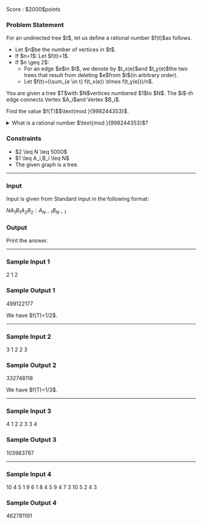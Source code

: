 
<div>

<span>

<span>

<p>
Score : $2000$points
</p>

<div>

<section>

### **Problem Statement**

<p>
For an undirected tree $t$, let us define a rational number $f(t)$as follows.
</p>

<ul>

<li>
Let $n$be the number of vertices in $t$.
</li>

<li>
If $n=1$: Let $f(t)=1$.
</li>

<li>
If $n \geq 2$:
<ul>

<li>
For an edge $e$in $t$, we denote by $t_x(e)$and $t_y(e)$the two trees that result from deleting $e$from $t$(in arbitrary order).
</li>

<li>
Let $f(t)=(\sum_{e \in t} f(t_x(e)) \times f(t_y(e)))/n$.
</li>

</ul>

</li>

</ul>

<p>
You are given a tree $T$with $N$vertices numbered $1$to $N$.
The $i$-th edge connects Vertex $A_i$and Vertex $B_i$.
</p>

<p>
Find the value $f(T)$$\text{mod }{998244353}$.
</p>

<details>

<summary>
What is a rational number $\text{mod }{998244353}$?
</summary>

<p>
Under the Constraints of this problem, when the sought rational number is represented as $\frac{P}{Q}$, it can be proved that $Q \neq 0 \pmod{998244353}$. Therefore, there is a unique integer $R$such that $R \times Q \equiv P \pmod{998244353}, 0 \leq R < 998244353$. Find this $R$.

</p>

</details>

</section>

</div>

<div>

<section>

### **Constraints**

<ul>

<li>
$2 \leq N \leq 5000$
</li>

<li>
$1 \leq A_i,B_i \leq N$
</li>

<li>
The given graph is a tree.
</li>

</ul>

</section>

</div>

---

<div>

<div>

<section>

### **Input**

<p>
Input is given from Standard Input in the following format:
</p>

<div>

$N$$A_1$$B_1$$A_2$$B_2$$\vdots$$A_{N-1}$$B_{N-1}$
</div>

</section>

</div>

<div>

<section>

### **Output**

<p>
Print the answer.
</p>

</section>

</div>

</div>

---

<div>

<section>

### **Sample Input 1**

<div>

2
1 2

</div>

</section>

</div>

<div>

<section>

### **Sample Output 1**

<div>

499122177

</div>

<p>
We have $f(T)=1/2$.
</p>

</section>

</div>

---

<div>

<section>

### **Sample Input 2**

<div>

3
1 2
2 3

</div>

</section>

</div>

<div>

<section>

### **Sample Output 2**

<div>

332748118

</div>

<p>
We have $f(T)=1/3$.
</p>

</section>

</div>

---

<div>

<section>

### **Sample Input 3**

<div>

4
1 2
2 3
3 4

</div>

</section>

</div>

<div>

<section>

### **Sample Output 3**

<div>

103983787

</div>

</section>

</div>

---

<div>

<section>

### **Sample Input 4**

<div>

10
4 5
1 9
6 1
8 4
5 9
4 7
3 10
5 2
4 3

</div>

</section>

</div>

<div>

<section>

### **Sample Output 4**

<div>

462781191

</div>

</section>

</div>

</span>

</span>

</div>
